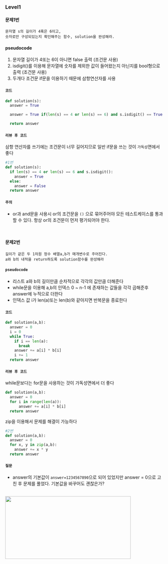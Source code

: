 
### Level1



#### 문제1번 
```
문자열 s의 길이가 4혹은 6이고, 
숫자로만 구성되있는지 확인해주는 함수, solution을 완성해라.
```

#### pseudocode
1. 문자열 길이가 4또는 6이 아니면 false 출력 (조건문 사용)   
2. isdigit()를 이용해 문자열에 숫자를 제외한 값이 들어왔는지 아닌지를 bool형으로 출력 (조건문 사용)   
3. 두개다 조건문 if문을 이용하기 때문에 삼항연산자를 사용       
 

#### ```코드```
```py
def solution(s):
  answer = True

  answer = True if(len(s) == 4 or len(s) == 6) and s.isdigit() == True else False

  return answer
```

#### ```리뷰 후 코드```
삼항 연산자를 쓰기에는 조건문이 너무 길어지므로 일반 if문을 쓰는 것이 ```가독성```면에서 좋다
```py
#1번
def solution(s):
  if len(s) == 4 or len(s) == 6 and s.isdigit():
    answer = True
  else:
    answer = False
  return answer
```

#### ```주의```

- or과 and문을 사용시 or의 조건문을 ```()``` 으로 묶어주어야 모든 테스트케이스를 통과할 수 있다. 항상 or의 조건문이 먼저 평가되어야 한다.

<br>


#### 문제2번 
```
길이가 같은 두 1차원 정수 배열a,b가 매개변수로 주어진다.
a와 b의 내적을 return하도록 solution함수를 완성해라 
```
#### ```pseudocode```
- 리스트 a와 b의 길이만큼 순차적으로 각각의 값만큼 더해준다        
- while문을 이용해 a,b의 인덱스 0 ~ n-1 에 존재하는 값들을 각각 곱해준후 answer에 누적으로 더한다    
- 인덱스 값 i가 len(a)또는 len(b)와 같아지면 반복문을 종료한다                


#### ```코드```
```py
def solution(a,b):
  answer = 0
  i = 0
  while True:
    if i == len(a):
      break
    answer += a[i] * b[i]
    i += 1
  return answer
```
#### ```리뷰 후 코드```
while문보다는 for문을 사용하는 것이 가독성면에서 더 좋다
```py
def solution(a,b):
  answer = 0
  for i in range(len(a)):
      answer += a[i] * b[i]
  return answer
```
zip을 이용해서 문제를 해결이 가능하다
```py
#2번
def solution(a,b):
  answer = 0
  for x, y in zip(a,b):
    answer += x * y
  return answer
```

#### ```질문```

- answer의 기본값이 ```answer=1234567890```으로 되어 있었지만 answer = 0으로 고친 후 문제를 풀었다. 기본값을 바꾸어도 괜찮은가?

<br>

<img src="https://user-images.githubusercontent.com/64240637/114377191-57440100-9bc1-11eb-8555-9343a09fefc4.png" width=400px height=200>
